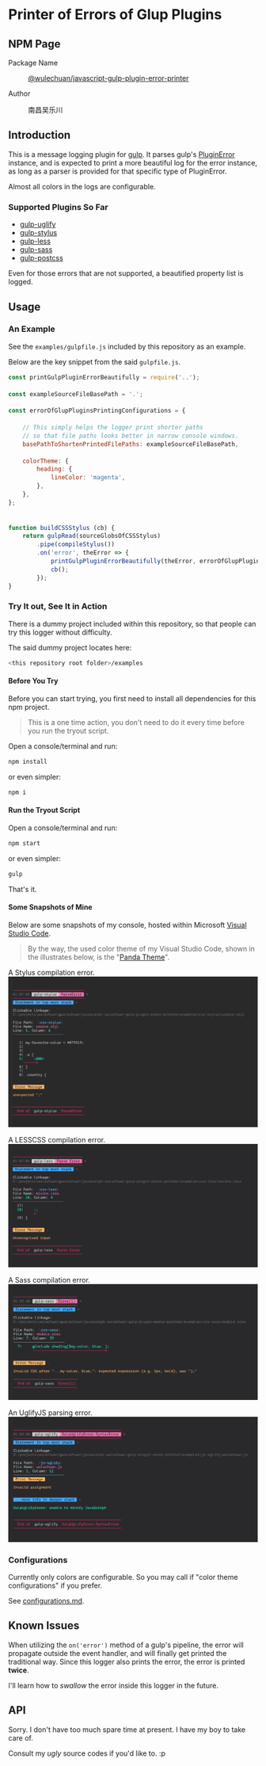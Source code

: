 # Printer of Errors of Glup Plugins

## NPM Page

<dl>
<dt>Package Name</dt>
<dd>

[@wulechuan/javascript-gulp-plugin-error-printer](https://www.npmjs.com/package/@wulechuan/javascript-gulp-plugin-error-printer)

</dd>
<dt>Author</dt>
<dd><p>南昌吴乐川</p></dd>
</dl>


## Introduction

This is a message logging plugin for [gulp](https://gulpjs.com/).
It parses gulp's [PluginError](https://github.com/gulpjs/plugin-error) instance,
and is expected to print a more beautiful log for the error instance,
as long as a parser is provided for that specific type of PluginError.

Almost all colors in the logs are configurable.


### Supported Plugins So Far

* [gulp-uglify](https://www.npmjs.com/package/gulp-uglify)
* [gulp-stylus](https://www.npmjs.com/package/gulp-stylus)
* [gulp-less](https://www.npmjs.com/package/gulp-less)
* [gulp-sass](https://www.npmjs.com/package/gulp-sass)
* [gulp-postcss](https://www.npmjs.com/package/gulp-postcss)

Even for those errors that are not supported,
a beautified property list is logged.


## Usage

### An Example

See the `examples/gulpfile.js` included by this repository as an example.

Below are the key snippet from the said `gulpfile.js`.

```javascript
const printGulpPluginErrorBeautifully = require('..');

const exampleSourceFileBasePath = '.';

const errorOfGlupPluginsPrintingConfigurations = {

    // This simply helps the logger print shorter paths
    // so that file paths looks better in narrow console windows.
    basePathToShortenPrintedFilePaths: exampleSourceFileBasePath,

    colorTheme: {
        heading: {
            lineColor: 'magenta',
        },
    },
};


function buildCSSStylus (cb) {
    return gulpRead(sourceGlobsOfCSSStylus)
        .pipe(compileStylus())
        .on('error', theError => {
            printGulpPluginErrorBeautifully(theError, errorOfGlupPluginsPrintingConfigurations);
            cb();
        });
}
```


### Try It out, See It in Action

There is a dummy project included within this repository,
so that people can try this logger without difficulty.

The said dummy project locates here:

```sh
<this repository root folder>/examples
```


#### Before You Try

Before you can start trying,
you first need to install all dependencies for this npm project.

> This is a one time action, you don't need to do it
> every time before you run the tryout script.

Open a console/terminal and run:

```sh
npm install
```

or even simpler:

```sh
npm i
```

#### Run the Tryout Script

Open a console/terminal and run:

```sh
npm start
```

or even simpler:

```sh
gulp
```

That's it.


#### Some Snapshots of Mine

Below are some snapshots of my console,
hosted within Microsoft [Visual Studio Code](https://code.visualstudio.com/).

> By the way, the used color theme of my Visual Studio Code,
> shown in the illustrates below,
> is the "[Panda Theme](http://panda.siamak.work/)".

A Stylus compilation error.
![A Stylus compilation error](./docs/illustrates/example-an-printed-error-of-gulp-stylus.png "A Stylus compilation error")

A LESSCSS compilation error.
![A LESSCSS compilation error](./docs/illustrates/example-an-printed-error-of-gulp-less.png "A LESSCSS compilation error")

A Sass compilation error.
![A Sass compilation error](./docs/illustrates/example-an-printed-error-of-gulp-sass.png "A Sass compilation error")

An UglifyJS parsing error.
![An UglifyJS parsing error](./docs/illustrates/example-an-printed-error-of-gulp-uglify.png "An UglifyJS parsing error")


### Configurations

Currently only colors are configurable.
So you may call if "color theme configurations" if you prefer.

See [configurations.md](./docs/configurations.md).


## Known Issues

When utilizing the `on('error')` method of a gulp's pipeline,
the error will propagate outside the event handler,
and will finally get printed the traditional way.
Since this logger also prints the error, the error is printed **twice**.

I'll learn how to *swallow* the error inside this logger in the future.


## API

Sorry. I don't have too much spare time at present.
I have my boy to take care of.

Consult my *ugly* source codes if you'd like to. :p
